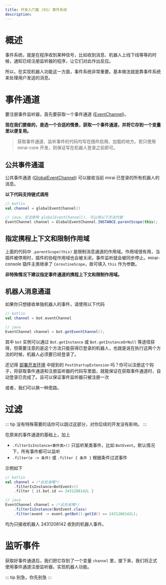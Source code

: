 ```yaml
---
title: 开发入门篇 /03/ 事件系统
description: 
---
```


# 概述

事件系统，就是在程序收到某种信号，比如收到消息、机器人上线下线等等的时候，通知已经注册监听器的程序，让它们对此作出反应。

所以，在实现机器人功能这一方面，事件系统非常重要。基本做法就是靠事件系统来处理用户发送的消息。

# 事件通道

要注册事件监听器，首先要获取一个事件通道 ([EventChannel](https://github.com/mamoe/mirai/blob/dev/mirai-core-api/src/commonMain/kotlin/event/EventChannel.kt))。

**现在我们要做的，是选一个合适的情景，获取一个事件通道，并将它存到一个变量里以便复用。**

> 获取事件通道、监听事件的代码均写在插件启用、加载的地方。若只使用 mirai-core 开发，则保证写在机器人登录之前即可。

## 公共事件通道

公共事件通道 ([GlobalEventChannel](https://github.com/mamoe/mirai/blob/dev/mirai-core-api/src/commonMain/kotlin/event/GlobalEventChannel.kt)) 可以接收当前 mirai 已登录的所有机器人的消息。

**以下代码支持链式调用**

```kotlin
// kotlin
val channel = globalEventChannel()
```
```java
// java，无法使用 globalEventChannel(), 可以用以下方法代替
EventChannel channel = GlobalEventChannel.INSTANCE.parentScope(this);
```

## 指定携程上下文和限制作用域

上面的代码中 `.parentScope(this)` 是限制消息通道的作用域。作用域很有用，当插件被停用时，插件的协程作用域也会被关闭，事件监听就会被同步停止。mirai-console 插件主类继承了 `CoroutineScope`，故可填入 `this` 作为参数。

**非特殊情况下建议指定事件通道的携程上下文和限制作用域。**

## 机器人消息通道

如果你只想接收单独机器人的事件，请使用以下代码

```kotlin
// kotlin
val channel = bot.eventChannel
```
```java
// java
EventChannel channel = bot.getEventChannel();
```
其中 `bot` 实例可以通过 `Bot.getInstance` 或 `Bot.getInstanceOrNull` 等途径获得，但需要注意的是这个方法只能获得已登录的机器人，也就是说在执行这两个方法的时候，机器人必须要已经登录了。

还记得 [部署开发环境](/mirai/2-1) 中提到的 `PostStartupExtension` 吗？你可以注册这个钩子，将获取事件通道和注册监听器的代码写里面，就能保证在获取事件通道时，自动登录已完成了。且可以保证事件监听器只被注册一次

或者，我们可以换一种思路。

# 过滤

::: tip
没有特殊需要的话你可以跳过这部分，对你后续的开发没有影响。
:::


在原来的事件通道的基础上，加上
* `.filterIsInstance<事件类>()` 只监听某类事件，比如 `BotEvent`。默认情况下，所有事件都可以监听
* `.filter(e -> 条件)` 或 `.filter { 条件 }` 根据条件过滤事件

示例如下
```kotlin
// kotlin
val channel = /*此处省略*/
    .filterIsInstance<BotEvent>()
    .filter { it.bot.id == 2431208142L }
```
```java
// java
EventChannel channel = /*此处省略*/
    .filterIsInstance(BotEvent.class)
    .filter(event -> event.getBot().getId() == 2431208142L);
```
均为只接收机器人 2431208142 收到的机器人事件。

# 监听事件

获取好事件通道后，我们把它存到了一个变量 `channel` 里，接下来，我们将正式使用事件通道注册监听器，实现机器人功能。

::: tip
别急，你先别急
:::
